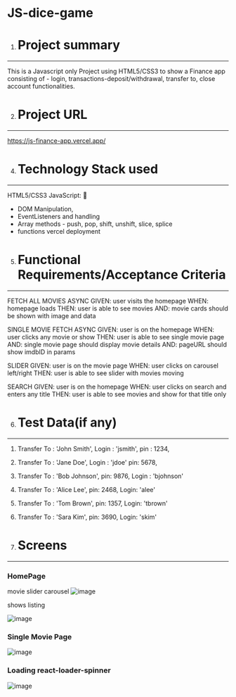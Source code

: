 # JS-dice-game
1. # Project summary
----------------

This is a Javascript only Project using HTML5/CSS3 to show a Finance app consisting of - login, transactions-deposit/withdrawal, transfer to, close account functionalities.

2. # Project URL
----------------

https://js-finance-app.vercel.app/

4. # Technology Stack used
-----------------
HTML5/CSS3
JavaScript: 📜 
  - DOM Manipulation,
  - EventListeners and handling
  - Array methods - push, pop, shift, unshift, slice, splice
  - functions
vercel deployment

5. # Functional Requirements/Acceptance Criteria
-----------------
FETCH ALL MOVIES ASYNC
GIVEN: user visits the homepage
WHEN: homepage loads
THEN: user is able to see movies
AND: movie cards should be shown with image and data

SINGLE MOVIE FETCH ASYNC 
GIVEN: user is on the homepage
WHEN: user clicks any movie or show
THEN: user is able to see single movie page
AND: single movie page should display movie details
AND: pageURL should show imdbID in params

SLIDER
GIVEN: user is on the movie page
WHEN: user clicks on carousel left/right
THEN: user is able to see slider with movies moving

SEARCH
GIVEN: user is on the homepage
WHEN: user clicks on search and enters any title
THEN: user is able to see movies and show for that title only

6. # Test Data(if any)
-----------------
 1. Transfer To : 'John Smith',
          Login : 'jsmith',
            pin : 1234,

    
2.  Transfer To :  'Jane Doe',
          Login : 'jdoe'
          pin: 5678,
    
3. Transfer To : 'Bob Johnson',
          pin: 9876,
           Login : 'bjohnson'
 4. Transfer To : 'Alice Lee',
          pin: 2468,
          Login: 'alee'
    
 5.  Transfer To : 'Tom Brown',
          pin: 1357,
          Login: 'tbrown'
 6. Transfer To :  'Sara Kim',
          pin: 3690,
          Login: 'skim'

7. # Screens
------------------
### HomePage
movie slider carousel
![image](https://github.com/seyedhaiderraza/movieratingapp-reactredux/assets/129282622/3017ece9-414e-49a0-b79a-8300c624171f)

shows listing

![image](https://github.com/seyedhaiderraza/movieratingapp-reactredux/assets/129282622/acc3f7bf-7034-4875-8ad7-d4192eb03097)

### Single Movie Page

![image](https://github.com/seyedhaiderraza/movieratingapp-reactredux/assets/129282622/6f127a11-b333-4da2-9450-7d2df661aeff)

### Loading react-loader-spinner

![image](https://github.com/seyedhaiderraza/movieratingapp-reactredux/assets/129282622/a8d8ce6f-ca9a-40e7-a4a2-90013519fdd4)












